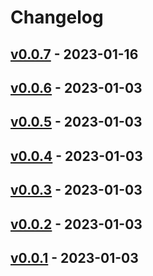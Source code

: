 # Changelog

## [v0.0.7](https://github.com/itkq/danime-direct-link/compare/v0.0.6...v0.0.7) - 2023-01-16

## [v0.0.6](https://github.com/itkq/danime-direct-link/compare/v0.0.5...v0.0.6) - 2023-01-03

## [v0.0.5](https://github.com/itkq/danime-direct-link/compare/v0.0.4...v0.0.5) - 2023-01-03

## [v0.0.4](https://github.com/itkq/danime-direct-link/compare/v0.0.3...v0.0.4) - 2023-01-03

## [v0.0.3](https://github.com/itkq/danime-direct-link/compare/v0.0.2...v0.0.3) - 2023-01-03

## [v0.0.2](https://github.com/itkq/danime-direct-link/compare/v0.0.1...v0.0.2) - 2023-01-03

## [v0.0.1](https://github.com/itkq/danime-direct-link/commits/v0.0.1) - 2023-01-03
